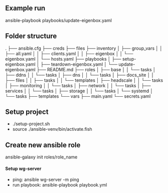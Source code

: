 ## Example run
ansible-playbook playbooks/update-eigenbox.yaml

## Folder structure
.
├── ansible.cfg
├── creds
├── files
├── inventory
│   ├── group_vars
│   │   ├── all.yaml
│   │   ├── clients.yaml
│   │   ├── eigenbox
│   │   └── eigenbox.yaml
│   └── hosts.yaml
├── playbooks
│   ├── setup-eigenbox.yaml
│   ├── teardown-eigenbox.yaml
│   └── update-eigenbox.yaml
├── README.md
├── roles
│   ├── base
│   │   └── tasks
│   ├── ddns
│   │   └── tasks
│   ├── dns
│   │   └── tasks
│   ├── docs_site
│   │   ├── files
│   │   ├── tasks
│   │   └── templates
│   ├── headscale
│   │   └── tasks
│   ├── monitoring
│   │   └── tasks
│   ├── network
│   │   └── tasks
│   ├── services
│   │   └── tasks
│   ├── storage
│   │   └── tasks
│   └── systemd
│       └── tasks
├── templates
└── vars
    ├── main.yaml
    └── secrets.yaml

## Setup project
- ./setup-project.sh
- source ./ansible-venv/bin/activate.fish

## Create new ansible role
ansible-galaxy init roles/role_name

#### Setup wg-server
- ping: ansible wg-server -m ping
- run playbook: ansible-playbook playbook.yml